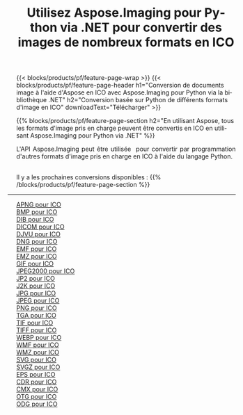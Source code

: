 ﻿---
title: Utilisez Aspose.Imaging pour Python via .NET pour convertir des images de nombreux formats en ICO 
weight: 3920
url: /fr/python-net/conversion/to/ico 
lang: fr
langdirlevel: 2
locales: zh-hans,ja,it,ru,de,es,fr,nl,id,lt,pl,pt,vi,tr,ko,zh-hant,ar,hi,th,sv,cs,uk,he
description: Vous pouvez utiliser Aspose.Imaging pour Python via la bibliothèque .NET pour convertir une variété de formats en ICO
---

{{< blocks/products/pf/feature-page-wrap >}}
{{< blocks/products/pf/feature-page-header h1="Conversion de documents image à l'aide d'Aspose en ICO avec Aspose.Imaging pour Python via la bibliothèque .NET" h2="Conversion basée sur Python de différents formats d'image en ICO" downloadText="Télécharger" >}}


{{% blocks/products/pf/feature-page-section  h2="En utilisant Aspose, tous les formats d'image pris en charge peuvent être convertis en ICO en utilisant Aspose.Imaging pour Python via .NET" %}}
<p align=justify>L'API Aspose.Imaging peut être utilisée  pour convertir par programmation d'autres formats d'image pris en charge en ICO à l'aide du langage Python.</p>
<br/>
Il y a les prochaines conversions disponibles :
{{% /blocks/products/pf/feature-page-section %}}
<div class="container-fluid productfamilypage bg-gray">
    <div class="convertypes bg-gray agp-content section">
        <div class="container">
		<hr style="margin-left:-20px;"/>
		<div class="row other-converters">
		    <div class='col-md-2 other-converter remove-lp remove-rp'><a href="/imaging/fr/python-net/conversion/apng-to-ico" >APNG pour ICO</a></div>
<div class='col-md-2 other-converter remove-lp remove-rp'><a href="/imaging/fr/python-net/conversion/bmp-to-ico" >BMP pour ICO</a></div>
<div class='col-md-2 other-converter remove-lp remove-rp'><a href="/imaging/fr/python-net/conversion/dib-to-ico" >DIB pour ICO</a></div>
<div class='col-md-2 other-converter remove-lp remove-rp'><a href="/imaging/fr/python-net/conversion/dicom-to-ico" >DICOM pour ICO</a></div>
<div class='col-md-2 other-converter remove-lp remove-rp'><a href="/imaging/fr/python-net/conversion/djvu-to-ico" >DJVU pour ICO</a></div>
<div class='col-md-2 other-converter remove-lp remove-rp'><a href="/imaging/fr/python-net/conversion/dng-to-ico" >DNG pour ICO</a></div>
<div class='col-md-2 other-converter remove-lp remove-rp'><a href="/imaging/fr/python-net/conversion/emf-to-ico" >EMF pour ICO</a></div>
<div class='col-md-2 other-converter remove-lp remove-rp'><a href="/imaging/fr/python-net/conversion/emz-to-ico" >EMZ pour ICO</a></div>
<div class='col-md-2 other-converter remove-lp remove-rp'><a href="/imaging/fr/python-net/conversion/gif-to-ico" >GIF pour ICO</a></div>
<div class='col-md-2 other-converter remove-lp remove-rp'><a href="/imaging/fr/python-net/conversion/jpeg2000-to-ico" >JPEG2000 pour ICO</a></div>
<div class='col-md-2 other-converter remove-lp remove-rp'><a href="/imaging/fr/python-net/conversion/jp2-to-ico" >JP2 pour ICO</a></div>
<div class='col-md-2 other-converter remove-lp remove-rp'><a href="/imaging/fr/python-net/conversion/j2k-to-ico" >J2K pour ICO</a></div>
<div class='col-md-2 other-converter remove-lp remove-rp'><a href="/imaging/fr/python-net/conversion/jpg-to-ico" >JPG pour ICO</a></div>
<div class='col-md-2 other-converter remove-lp remove-rp'><a href="/imaging/fr/python-net/conversion/jpeg-to-ico" >JPEG pour ICO</a></div>
<div class='col-md-2 other-converter remove-lp remove-rp'><a href="/imaging/fr/python-net/conversion/png-to-ico" >PNG pour ICO</a></div>
<div class='col-md-2 other-converter remove-lp remove-rp'><a href="/imaging/fr/python-net/conversion/tga-to-ico" >TGA pour ICO</a></div>
<div class='col-md-2 other-converter remove-lp remove-rp'><a href="/imaging/fr/python-net/conversion/tif-to-ico" >TIF pour ICO</a></div>
<div class='col-md-2 other-converter remove-lp remove-rp'><a href="/imaging/fr/python-net/conversion/tiff-to-ico" >TIFF pour ICO</a></div>
<div class='col-md-2 other-converter remove-lp remove-rp'><a href="/imaging/fr/python-net/conversion/webp-to-ico" >WEBP pour ICO</a></div>
<div class='col-md-2 other-converter remove-lp remove-rp'><a href="/imaging/fr/python-net/conversion/wmf-to-ico" >WMF pour ICO</a></div>
<div class='col-md-2 other-converter remove-lp remove-rp'><a href="/imaging/fr/python-net/conversion/wmz-to-ico" >WMZ pour ICO</a></div>
<div class='col-md-2 other-converter remove-lp remove-rp'><a href="/imaging/fr/python-net/conversion/svg-to-ico" >SVG pour ICO</a></div>
<div class='col-md-2 other-converter remove-lp remove-rp'><a href="/imaging/fr/python-net/conversion/svgz-to-ico" >SVGZ pour ICO</a></div>
<div class='col-md-2 other-converter remove-lp remove-rp'><a href="/imaging/fr/python-net/conversion/eps-to-ico" >EPS pour ICO</a></div>
<div class='col-md-2 other-converter remove-lp remove-rp'><a href="/imaging/fr/python-net/conversion/cdr-to-ico" >CDR pour ICO</a></div>
<div class='col-md-2 other-converter remove-lp remove-rp'><a href="/imaging/fr/python-net/conversion/cmx-to-ico" >CMX pour ICO</a></div>
<div class='col-md-2 other-converter remove-lp remove-rp'><a href="/imaging/fr/python-net/conversion/otg-to-ico" >OTG pour ICO</a></div>
<div class='col-md-2 other-converter remove-lp remove-rp'><a href="/imaging/fr/python-net/conversion/odg-to-ico" >ODG pour ICO</a></div>
                </div>
        </div>
    </div>
</div>
<br/>

